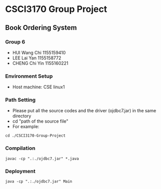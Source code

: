 # CSCI3170 Group Project
## Book Ordering System

### Group 6
- HUI Wang Chi 1155159410
- LEE Lai Yan 1155158772
- CHENG Chi Yin 1155160221

### Environment Setup
- Host machine: CSE linux1

### Path Setting
- Please put all the source codes and the driver (ojdbc7.jar) in the same directory
- cd "path of the source file"
- For example:
```shell
cd ./CSCI3170-Group-Project
```

### Compilation
```shell
javac -cp ".:./ojdbc7.jar" *.java
```

### Deployment
```shell
java -cp ".:./ojdbc7.jar" Main
```
